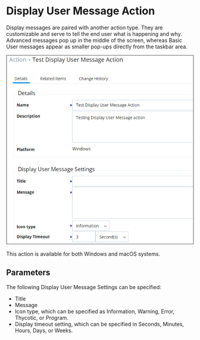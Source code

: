 [title]: # (Display User Message)
[tags]: # (action)
[priority]: # (5)
# Display User Message Action

Display messages are paired with another action type. They are customizable and serve to tell the end user what is happening and why. Advanced messages pop up in the middle of the screen, whereas Basic User messages appear as smaller pop-ups directly from the taskbar area.

![Display User Message Action Settings](images/basic-msg-1.png)

This action is available for both Windows and macOS systems.

## Parameters

The following Display User Message Settings can be specified:

* Title
* Message
* Icon type, which can be specified as Information, Warning, Error, Thycotic, or Program.
* Display timeout setting, which can be specified in Seconds, Minutes, Hours, Days, or Weeks.
